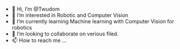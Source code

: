 - 👋 Hi, I’m @Twudom
- 👀 I’m interested in Robotic and Computer Vision
- 🌱 I’m currently learning Machine learning with Computer Vision for robotics
- 💞️ I’m looking to collaborate on verious filed.
- 📫 How to reach me ...

<!---
Twudom/Twudom is a ✨ special ✨ repository because its `README.md` (this file) appears on your GitHub profile.
You can click the Preview link to take a look at your changes.
--->
